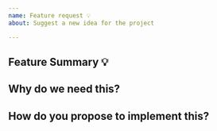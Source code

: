 ```yaml
---
name: Feature request 💡
about: Suggest a new idea for the project

---
```


<!-- Please search existing issues to avoid creating duplicates. -->

## Feature Summary 💡
<!-- A clear and concise description of the feature proposal. -->



## Why do we need this?
<!-- Please explain the motivation, how it will be used, etc. -->



## How do you propose to implement this?
<!-- Please think about how this could be added. Can you add this and submit a PR? -->


